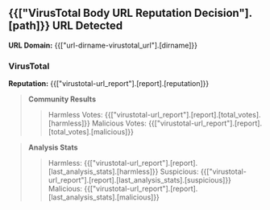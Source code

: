 ## {{["VirusTotal Body URL Reputation Decision"].[path]}} URL Detected
**URL Domain:** {{["url-dirname-virustotal_url"].[dirname]}}

### VirusTotal
**Reputation:** {{["virustotal-url_report"].[report].[reputation]}}
> **Community Results**
>> Harmless Votes: {{["virustotal-url_report"].[report].[total_votes].[harmless]}}
>> Malicious Votes: {{["virustotal-url_report"].[report].[total_votes].[malicious]}}

> **Analysis Stats**
>> Harmless: {{["virustotal-url_report"].[report].[last_analysis_stats].[harmless]}}
>> Suspicious: {{["virustotal-url_report"].[report].[last_analysis_stats].[suspicious]}}
>> Malicious: {{["virustotal-url_report"].[report].[last_analysis_stats].[malicious]}}